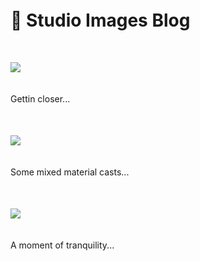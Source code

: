 <h1 style="margin-top: 20px; margin-bottom: 50px" >🌱 Studio Images Blog</h1>

<img style="max-width: 500px; margin-bottom: 20px" src="https://cvws.icloud-content.com/S/AZZNIkmeOWgJ6ZMJ_zgoTYPOLUK4/IMG_0003.JPG?o=Aoq49Z96_JCacx6KmlF2cgBOStMxVeYZyxptf_emqtPm&v=1&z=https%3A%2F%2Fp50-content.icloud.com%3A443&x=1&a=CAogYD7oK8hlR-dk0xPBykDnjSWPIByg7LC0NT27VQWZ1NwSZRCqyNWnkS8Yqt_orJEvIgEAUgTOLUK4aiVawyAbimRxFD_nqLTh6Mz7YVODa0gzjCxtZnavUhxYX75RO5ptciW4Fxt1xz8yoBIcnkdYjB5aJsWjJpVx_RcDMAKt0CkMPrYodlyM&e=1619565096&r=4ba9da4a-f03d-4b9d-b359-ba972aed4a4c-6&s=X7eUFSBDcbGnNLX7i-m0BpENgb8">
<p style="margin-bottom: 50px">Gettin closer...</p>
<img style="max-width: 500px; margin-bottom: 20px" src="https://cvws.icloud-content.com/S/AZddQ0gIKPDcUbuK46WbwybMgyqZ/IMG_0002.JPG?o=AhAVZ-L1ZuciNQOTRFJC-vOztzaNOPe6czWqNK6iUDCV&v=1&z=https%3A%2F%2Fp50-content.icloud.com%3A443&x=1&a=CAogt-IZY56KbwLksBraB-xV2Xvz4AI_F5Jjskj22OPBnNwSZRDM69WnkS8YzILprJEvIgEAUgTMgyqZaiVG01XdBcNem5hch__u2jNj1iyphOdDO3Icietg2cZc7Xs7KwRnciUkWjd9CcvYZBrDxAvZofeTcB7QU_vIXYw89Q1r2CCv1yucVSo3&e=1619565101&r=1a44c790-a0ce-4d9e-99bf-8c3deb37e260-3&s=Z1ODK8UPQL9RIjPvlAcU8WtxWic">
<p style="margin-bottom: 50px">Some mixed material casts...</p>
<img style="max-width: 500px; margin-bottom: 20px" src="https://cvws.icloud-content.com/S/AS6Y8AqWDe9c8VFV5JLBhvDuqHmR/IMG_0001.JPG?o=AqAqFTKkqi5qhWlaAwWRkAV4Df5bvnhkf34flQmolTAF&v=1&z=https%3A%2F%2Fp50-content.icloud.com%3A443&x=1&a=CAog0bmF-wR6qEClP19qRWqBw0Ds0zv45wn1292TnJILJ9gSZRDVkdankS8Y1ajprJEvIgEAUgTuqHmRaiULhfG1V-vd6eWMdiWRCaT5ogvuBGAnAIH-HCutgdRKRTZcIskmciXN0yB1PrDSDfGoy7c2ClcA5cqii_j6FUbB4WLrbuaTMA9pShm5&e=1619565106&r=c9fbbd78-1572-4d9c-9562-e38aba318933-6&s=idlVyPHP5iI_0pZUUgrHIhhJZrM">
<p style="margin-bottom: 50px">A moment of tranquility...</p>
